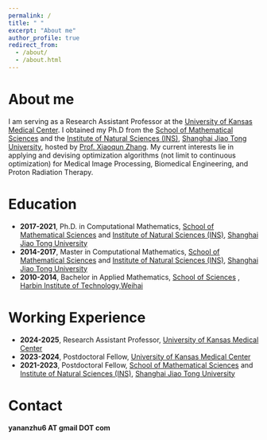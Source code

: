 ```yaml
---
permalink: /
title: " "
excerpt: "About me"
author_profile: true
redirect_from: 
  - /about/
  - /about.html
---
```

About me
======
I am serving as a Research Assistant Professor at the [University of Kansas Medical Center](https://www.kumc.edu/school-of-medicine/academics/departments/radiation-oncology/research/gao-lab-x19611.html). I obtained my Ph.D from the [School of Mathematical Sciences](https://math.sjtu.edu.cn/Default/index) and the [Institute of Natural Sciences (INS)](https://ins.sjtu.edu.cn/), [Shanghai Jiao Tong University](https://en.sjtu.edu.cn/), hosted by [Prof. Xiaoqun Zhang](https://math.sjtu.edu.cn/faculty/xqzhang/index.html). My current interests lie in applying and devising optimization algorithms (not limit to continuous optimization) for Medical Image Processing, Biomedical Engineering, and Proton Radiation Therapy.

Education
======
-  **2017-2021**, Ph.D. in Computational Mathematics,
   [School of Mathematical Sciences](https://math.sjtu.edu.cn/Default/index) and [Institute of Natural Sciences (INS)](https://ins.sjtu.edu.cn/), [Shanghai Jiao Tong University](https://en.sjtu.edu.cn/)
- **2014-2017**, Master in Computational Mathematics,
  [School of Mathematical Sciences](https://math.sjtu.edu.cn/Default/index) and [Institute of Natural Sciences (INS)](https://ins.sjtu.edu.cn/), [Shanghai Jiao Tong University](https://en.sjtu.edu.cn/)
- **2010-2014**, Bachelor in Applied Mathematics,
  [School of Sciences](http://ss.hitwh.edu.cn/sxx/list.htm) , [Harbin Institute of Technology,Weihai](https://www.hitwh.edu.cn/)

Working Experience
======
-  **2024-2025**, Research Assistant Professor,
[University of Kansas Medical Center](https://www.kumc.edu/school-of-medicine/academics/departments/radiation-oncology/research/gao-lab.html) 
-  **2023-2024**, Postdoctoral Fellow,
[University of Kansas Medical Center](https://www.kumc.edu/school-of-medicine/academics/departments/radiation-oncology/research/gao-lab.html) 
-  **2021-2023**, Postdoctoral Fellow,
[School of Mathematical Sciences](https://math.sjtu.edu.cn/Default/index) and [Institute of Natural Sciences (INS)](https://ins.sjtu.edu.cn/), [Shanghai Jiao Tong University](https://en.sjtu.edu.cn/)



Contact
======
**yananzhu6 AT gmail DOT com** 
